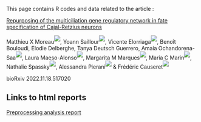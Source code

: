 
This page contains R codes and data related to the article :

[Repurposing of the multiciliation gene regulatory network in fate specification of Cajal-Retzius neurons](https://www.biorxiv.org/content/10.1101/2022.11.18.517020v1)

Matthieu X Moreau<sup>[![](https://orcid.org/sites/default/files/images/orcid_16x16.png)](https://orcid.org/0000-0002-2592-2373)</sup>, Yoann Saillour<sup>[![](https://orcid.org/sites/default/files/images/orcid_16x16.png)](https://orcid.org/0000-0002-5110-9239)</sup>, Vicente Elorriaga<sup>[![](https://orcid.org/sites/default/files/images/orcid_16x16.png)](https://orcid.org/0000-0003-4899-1782)</sup>, Benoît Bouloudi, Elodie Delberghe, Tanya Deutsch Guerrero, Amaia Ochandorena-Saa<sup>[![](https://orcid.org/sites/default/files/images/orcid_16x16.png)](https://orcid.org/0000-0002-2431-0535)</sup>, Laura Maeso-Alonso<sup>[![](https://orcid.org/sites/default/files/images/orcid_16x16.png)](https://orcid.org/0000-0001-7805-3792)</sup>, Margarita M Marques<sup>[![](https://orcid.org/sites/default/files/images/orcid_16x16.png)](https://orcid.org/0000-0003-2818-035X)</sup>, Maria C Marin<sup>[![](https://orcid.org/sites/default/files/images/orcid_16x16.png)](https://orcid.org/0000-0002-7149-287X)</sup>, Nathalie Spassky<sup>[![](https://orcid.org/sites/default/files/images/orcid_16x16.png)](https://orcid.org/0000-0002-7149-287X)</sup>, Alessandra Pierani<sup>[![](https://orcid.org/sites/default/files/images/orcid_16x16.png)](https://orcid.org/0000-0002-4872-4791)</sup> & Frédéric Causeret<sup>[![](https://orcid.org/sites/default/files/images/orcid_16x16.png)](https://orcid.org/0000-0002-0543-4938)</sup>

bioRxiv 2022.11.18.517020


## Links to html reports
[Preprocessing analysis report](./Quality-Control/Quality_Control.html)
